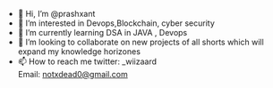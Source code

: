 - 👋 Hi, I’m @prashxant
- 👀 I’m interested in Devops,Blockchain, cyber security
- 🌱 I’m currently learning DSA in JAVA , Devops
- 💞️ I’m looking to collaborate on new projects of all shorts which will expand my knowledge horizones
- 📫 How to reach me  twitter: _wiizaard  
                        Email: notxdead0@gmail.com

<!---
prashxant/prashxant is a ✨ special ✨ repository because its `README.md` (this file) appears on your GitHub profile.
You can click the Preview link to take a look at your changes.
--->

